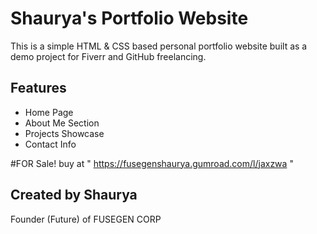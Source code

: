 
# Shaurya's Portfolio Website

This is a simple HTML & CSS based personal portfolio website built as a demo project for Fiverr and GitHub freelancing.

## Features
- Home Page
- About Me Section
- Projects Showcase
- Contact Info

#FOR Sale! buy at " https://fusegenshaurya.gumroad.com/l/jaxzwa "
## Created by Shaurya
Founder (Future) of FUSEGEN CORP
